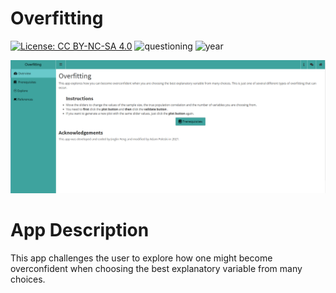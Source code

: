 # Overfitting

[![License: CC BY-NC-SA 4.0](https://img.shields.io/badge/License-CC%20BY--NC--SA%204.0-lightgrey.svg)](https://creativecommons.org/licenses/by-nc-sa/4.0/) ![questioning](https://img.shields.io/badge/lifecycle-questioning-blue) ![year](https://img.shields.io/badge/year-2017-lightgrey)

![App Screenshot](../docs/screenshot.png)

# App Description
This app challenges the user to explore how one might become overconfident when choosing the best explanatory variable from many choices.
